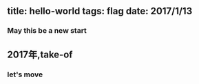 title: hello-world
tags: flag
date: 2017/1/13
---
### May this be a new start
## 2017年,take-of
### let's move


